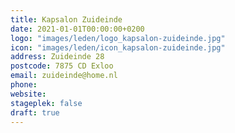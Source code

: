 ```yaml
---
title: Kapsalon Zuideinde
date: 2021-01-01T00:00:00+0200
logo: "images/leden/logo_kapsalon-zuideinde.jpg"
icon: "images/leden/icon_kapsalon-zuideinde.jpg"
address: Zuideinde 28
postcode: 7875 CD Exloo
email: zuideinde@home.nl
phone: 
website: 
stageplek: false
draft: true
---
```


